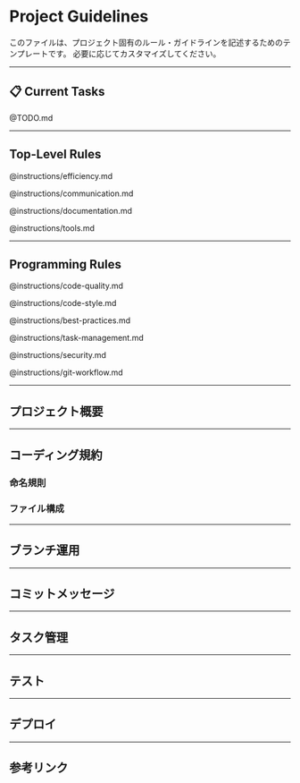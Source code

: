 # Project Guidelines

このファイルは、プロジェクト固有のルール・ガイドラインを記述するためのテンプレートです。
必要に応じてカスタマイズしてください。

---

## 📋 Current Tasks

@TODO.md

---

## Top-Level Rules

@instructions/efficiency.md

@instructions/communication.md

@instructions/documentation.md

@instructions/tools.md

---

## Programming Rules

@instructions/code-quality.md

@instructions/code-style.md

@instructions/best-practices.md

@instructions/task-management.md

@instructions/security.md

@instructions/git-workflow.md

---

## プロジェクト概要

<!-- プロジェクトの目的、主な機能、技術スタックなどを記述 -->

---

## コーディング規約

<!-- プロジェクト固有のコーディング規約を記述 -->

### 命名規則

<!-- 変数名、関数名、クラス名などの命名規則 -->

### ファイル構成

<!-- ディレクトリ構造、ファイル配置のルール -->

---

## ブランチ運用

<!-- プロジェクト固有のブランチ運用ルール -->

---

## コミットメッセージ

<!-- プロジェクト固有のコミットメッセージ形式 -->

---

## タスク管理

<!-- プロジェクトのタスク管理方法 -->

---

## テスト

<!-- テスト方針、テストの実行方法 -->

---

## デプロイ

<!-- デプロイ手順、注意事項 -->

---

## 参考リンク

<!-- プロジェクト関連のドキュメント、リポジトリへのリンク -->
